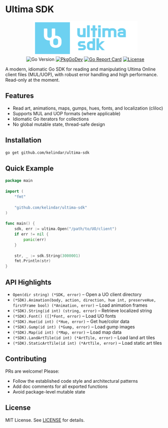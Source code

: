 # Ultima SDK

<p align="center">
  <img width="330" height="110" src=".github/logo.png" border="0">
  <br>
  <img src="https://img.shields.io/github/go-mod/go-version/kelindar/ultima-sdk" alt="Go Version">
  <a href="https://pkg.go.dev/github.com/kelindar/ultima-sdk"><img src="https://pkg.go.dev/badge/github.com/kelindar/ultima-sdk" alt="PkgGoDev"></a>
  <a href="https://goreportcard.com/report/github.com/kelindar/ultima-sdk"><img src="https://goreportcard.com/badge/github.com/kelindar/ultima-sdk" alt="Go Report Card"></a>
  <a href="https://opensource.org/licenses/MIT"><img src="https://img.shields.io/badge/License-MIT-blue.svg" alt="License"></a>
</p>

A modern, idiomatic Go SDK for reading and manipulating Ultima Online client files (MUL/UOP), with robust error handling and high performance. Read-only at the moment.

## Features

- Read art, animations, maps, gumps, hues, fonts, and localization (cliloc)
- Supports MUL and UOP formats (where applicable)
- Idiomatic Go iterators for collections
- No global mutable state, thread-safe design

## Installation

```sh
go get github.com/kelindar/ultima-sdk
```

## Quick Example

```go
package main

import (
	"fmt"

	"github.com/kelindar/ultima-sdk"
)

func main() {
	sdk, err := ultima.Open("/path/to/UO/client")
	if err != nil {
		panic(err)
	}
	
	str, _ := sdk.String(3000001)
	fmt.Println(str)
}
```

## API Highlights

- `Open(dir string) (*SDK, error)` – Open a UO client directory
- `(*SDK).Animation(body, action, direction, hue int, preserveHue, firstFrame bool) (*Animation, error)` – Load animation frames
- `(*SDK).String(id int) (string, error)` – Retrieve localized string
- `(*SDK).Font() ([]*Font, error)` – Load UO fonts
- `(*SDK).Hue(id int) (*Hue, error)` – Get hue/color data
- `(*SDK).Gump(id int) (*Gump, error)` – Load gump images
- `(*SDK).Map(id int) (*Map, error)` – Load map data
- `(*SDK).LandArtTile(id int) (*ArtTile, error)` – Load land art tiles
- `(*SDK).StaticArtTile(id int) (*ArtTile, error)` – Load static art tiles

## Contributing

PRs are welcome! Please:
- Follow the established code style and architectural patterns
- Add doc comments for all exported functions
- Avoid package-level mutable state

## License

MIT License. See [LICENSE](LICENSE) for details.

